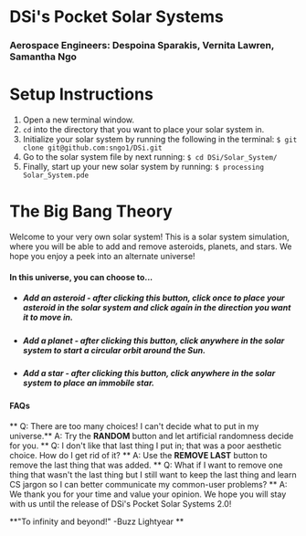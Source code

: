 # DSi's Pocket Solar Systems
### Aerospace Engineers: Despoina Sparakis, Vernita Lawren, Samantha Ngo

# Setup Instructions
1. Open a new terminal window.
2. `cd` into the directory that you want to place your solar system in.
3. Initialize your solar system by running the following in the terminal:
`$ git clone git@github.com:sngo1/DSi.git`
4. Go to the solar system file by next running:
`$ cd DSi/Solar_System/`
5. Finally, start up your new solar system by running:
`$ processing Solar_System.pde`

# The Big Bang Theory
Welcome to your very own solar system! This is a solar system simulation, where you will be able to add and remove asteroids, planets, and stars. We hope you enjoy a peek into an alternate universe!
#### In this universe, you can choose to...
- ##### Add an asteroid - after clicking this button, click once to place your asteroid in the solar system and click again in the direction you want it to move in.
- ##### Add a planet - after clicking this button, click anywhere in the solar system to start a circular orbit around the Sun. 
- ##### Add a star - after clicking this button, click anywhere in the solar system to place an immobile star.
#### FAQs
** Q: There are too many choices! I can't decide what to put in my universe.**
A: Try the **RANDOM** button and let artificial randomness decide for you.
** Q: I don't like that last thing I put in; that was a poor aesthetic choice. How do I get rid of it? **
A: Use the **REMOVE LAST** button to remove the last thing that was added.
** Q: What if I want to remove one thing that wasn't the last thing but I still want to keep the last thing and learn CS jargon so I can better communicate my common-user problems? **
A: We thank you for your time and value your opinion. We hope you will stay with us until the release of DSi's Pocket Solar Systems 2.0!

**"To infinity and beyond!" -Buzz Lightyear **
